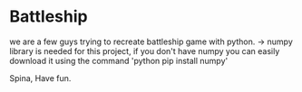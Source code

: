 # Battleship
we are a few guys trying to recreate battleship game with python.
-> numpy library is needed for this project, if you don't have numpy you can easily download it using the command 'python pip install numpy'

Spina,
Have fun.
